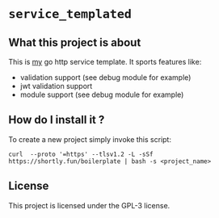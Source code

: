 # ```service_templated```

## What this project is about

This is [my](https://github.com/4thel00z) go http service template.
It sports features like:

- validation support (see debug module for example)
- jwt validation support
- module support (see debug module for example)


## How do I install it ?

To create a new project simply invoke this script:

```
curl  --proto '=https' --tlsv1.2 -L -sSf https://shortly.fun/boilerplate | bash -s <project_name>
```

## License

This project is licensed under the GPL-3 license.

